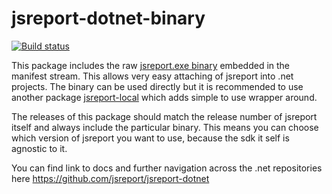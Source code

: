 # jsreport-dotnet-binary
[![Build status](https://ci.appveyor.com/api/projects/status/o2xkoca4gtloxayx?svg=true)](https://ci.appveyor.com/project/pofider/jsreport-dotnet-binary)

This package includes the raw [jsreport.exe binary](https://jsreport.net/learn/single-file-executable) embedded in the manifest stream. This allows very easy attaching of jsreport into .net projects. The binary can be used directly but it is recommended to use another package [jsreport-local](https://github.com/jsreport/jsreport-dotnet-local) which adds simple to use wrapper around.

The releases of this package should match the release number of jsreport itself and always include the particular binary. This means you can choose which version of jsreport you want to use, because the sdk it self is agnostic to it.

You can find link to docs and further navigation across the .net repositories here
https://github.com/jsreport/jsreport-dotnet
